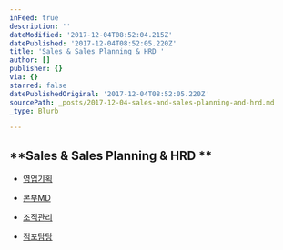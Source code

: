 ```yaml
---
inFeed: true
description: ''
dateModified: '2017-12-04T08:52:04.215Z'
datePublished: '2017-12-04T08:52:05.220Z'
title: 'Sales & Sales Planning & HRD '
author: []
publisher: {}
via: {}
starred: false
datePublishedOriginal: '2017-12-04T08:52:05.220Z'
sourcePath: _posts/2017-12-04-sales-and-sales-planning-and-hrd.md
_type: Blurb

---
```

## **Sales & Sales Planning & HRD **

* [영업기획][0]

* [본부MD][1]

* [조직관리][2]

* [점포담당][3]

[0]: https://drive.google.com/drive/folders/19pBR9KM5rqXiDWzGiNboGjAUsh-0_3__?usp=sharing
[1]: https://drive.google.com/drive/folders/1MMpena6kLHpbOD1GLmFckwCA0bsrU6mY?usp=sharing
[2]: https://drive.google.com/drive/folders/1nnA-u0NkxYAjqgxE9q84UbqVqFVIgMXJ?usp=sharing
[3]: https://drive.google.com/drive/folders/1PsEa3agE1HW2RIjZfJT9TnaFwIaOGubz?usp=sharing